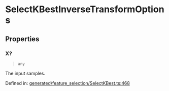 # SelectKBestInverseTransformOptions

## Properties

### X?

> `any`

The input samples.

Defined in:  [generated/feature\_selection/SelectKBest.ts:468](https://github.com/transitive-bullshit/scikit-learn-ts/blob/92ab806/packages/sklearn/src/generated/feature_selection/SelectKBest.ts#L468)
